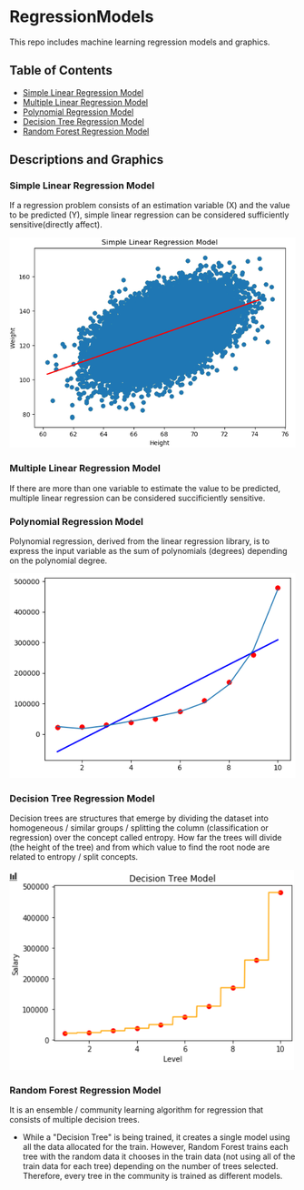 # RegressionModels
This repo includes machine learning regression models and graphics.

## Table of Contents

+ [Simple Linear Regression Model](https://github.com/duygueroglu/RegressionModels/blob/main/simplelinear.ipynb)
+ [Multiple Linear Regression Model](https://github.com/duygueroglu/RegressionModels/blob/main/multiplelinear.py)
+ [Polynomial Regression Model](https://github.com/duygueroglu/RegressionModels/blob/main/polyRegression.ipynb)
+ [Decision Tree Regression Model](https://github.com/duygueroglu/RegressionModels/blob/main/decisionTree.ipynb)
+ [Random Forest Regression Model](https://github.com/duygueroglu/RegressionModels/blob/main/randomForest.ipynb)

## Descriptions and Graphics

### Simple Linear Regression Model

If a regression problem consists of an estimation variable (X) and the value to be predicted (Y), simple linear regression can be considered sufficiently sensitive(directly affect).

![](https://github.com/duygueroglu/RegressionModels/blob/main/simplelinear.png)

### Multiple Linear Regression Model

If there are more than one variable to estimate the value to be predicted, multiple linear regression can be considered succificiently sensitive.

### Polynomial Regression Model

Polynomial regression, derived from the linear regression library, is to express the input variable as the sum of polynomials (degrees) depending on the polynomial degree.

![](https://github.com/duygueroglu/RegressionModels/blob/main/polyregression2.PNG)

### Decision Tree Regression Model

Decision trees are structures that emerge by dividing the dataset into homogeneous / similar groups / splitting the column (classification or regression) over the concept called entropy. How far the trees will divide (the height of the tree) and from which value to find the root node are related to entropy / split concepts. 

![](https://github.com/duygueroglu/RegressionModels/blob/main/decisiontree.PNG)

### Random Forest Regression Model

It is an ensemble / community learning algorithm for regression that consists of multiple decision trees.
+ While a "Decision Tree" is being trained, it creates a single model using all the data allocated for the train. However, Random Forest trains each tree with the random data it chooses in the train data (not using all of the train data for each tree) depending on the number of trees selected. Therefore, every tree in the community is trained as different models.
